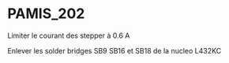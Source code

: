 # PAMIS_202


Limiter le courant des stepper à 0.6 A

Enlever les solder bridges SB9 SB16 et SB18 de la nucleo L432KC

